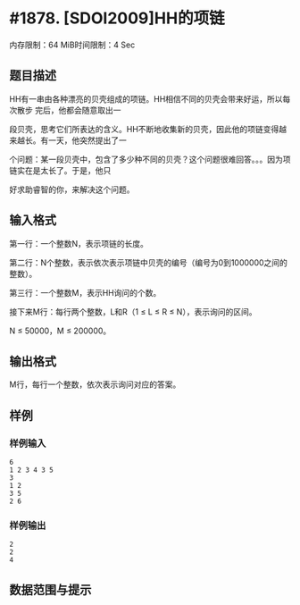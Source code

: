 # #1878. [SDOI2009]HH的项链

内存限制：64 MiB时间限制：4 Sec

## 题目描述

HH有一串由各种漂亮的贝壳组成的项链。HH相信不同的贝壳会带来好运，所以每次散步 完后，他都会随意取出一

段贝壳，思考它们所表达的含义。HH不断地收集新的贝壳，因此他的项链变得越来越长。有一天，他突然提出了一

个问题：某一段贝壳中，包含了多少种不同的贝壳？这个问题很难回答。。。因为项链实在是太长了。于是，他只

好求助睿智的你，来解决这个问题。

## 输入格式

第一行：一个整数N，表示项链的长度。 

第二行：N个整数，表示依次表示项链中贝壳的编号（编号为0到1000000之间的整数）。 

第三行：一个整数M，表示HH询问的个数。 

接下来M行：每行两个整数，L和R（1 &le; L &le; R &le; N），表示询问的区间。

N &le; 50000，M &le; 200000。

## 输出格式

M行，每行一个整数，依次表示询问对应的答案。

## 样例

### 样例输入

    
    6
    1 2 3 4 3 5
    3
    1 2 
    3 5
    2 6
    
    

### 样例输出

    
    2
    2
    4
    
    

## 数据范围与提示

